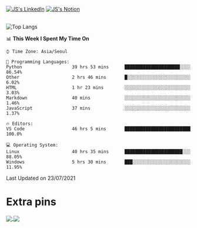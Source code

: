 
[![JS's LinkedIn](https://img.shields.io/badge/LinkedIn-blue?style=for-the-badge&logo=linkedin)](https://www.linkedin.com/in/jaeseung-lee-5a2a32139/) 
[![JS's Notion](https://img.shields.io/badge/Notion-black?style=for-the-badge&logo=notion)](https://bit.ly/93l04js) <br><br>
<!-- ![JS's GitHub stats](https://github-readme-stats-lemon-five.vercel.app/api?username=tkxkd0159&hide=contribs,prs,stars,issues&show_icons=true&theme=react&include_all_commits=true)   -->
![Top Langs](https://github-readme-stats-lemon-five.vercel.app/api/top-langs/?username=tkxkd0159&layout=compact&hide=jupyter%20notebook,scss&langs_count=10)  


<!--START_SECTION:waka-->
📊 **This Week I Spent My Time On** 

```text
⌚︎ Time Zone: Asia/Seoul

💬 Programming Languages: 
Python                   39 hrs 53 mins      █████████████████████░░░░   86.54% 
Other                    2 hrs 46 mins       █░░░░░░░░░░░░░░░░░░░░░░░░   6.02% 
HTML                     1 hr 23 mins        ░░░░░░░░░░░░░░░░░░░░░░░░░   3.03% 
Markdown                 40 mins             ░░░░░░░░░░░░░░░░░░░░░░░░░   1.46% 
JavaScript               37 mins             ░░░░░░░░░░░░░░░░░░░░░░░░░   1.37%

🔥 Editors: 
VS Code                  46 hrs 5 mins       █████████████████████████   100.0%

💻 Operating System: 
Linux                    40 hrs 35 mins      ██████████████████████░░░   88.05% 
Windows                  5 hrs 30 mins       ███░░░░░░░░░░░░░░░░░░░░░░   11.95%

```


 Last Updated on 23/07/2021
<!--END_SECTION:waka-->

# Extra pins
<a href="https://github.com/tkxkd0159/go-chain">
  <img align="center" src="https://github-readme-stats-lemon-five.vercel.app/api/pin/?username=tkxkd0159&repo=go-chain&theme=react" />
</a>
<a href="https://github.com/tkxkd0159/dsalgo">
  <img align="center" src="https://github-readme-stats-lemon-five.vercel.app/api/pin/?username=tkxkd0159&repo=dsalgo&theme=react" />
</a>

<!---
- 🔭 I’m currently working on ...
- 🌱 I’m currently learning blockchain and distributed network
- 👯 I’m looking to collaborate on ...
- 🤔 I’m looking for help with ...
- 💬 Ask me about ...
- 📫 How to reach me: ...
- 😄 Pronouns: ...
- ⚡ Fun fact: ...
-->

